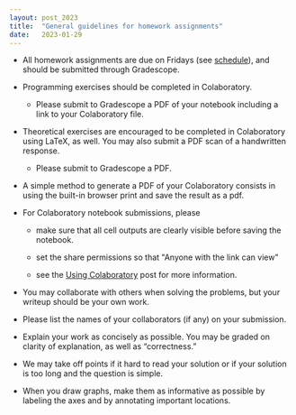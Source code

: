 ```yaml
---
layout: post_2023
title:  "General guidelines for homework assignments"
date:   2023-01-29 
---
```


- All homework assignments are due on Fridays (see [schedule](http://cos485.github.io/2023/schedule/)), and should be submitted through Gradescope.  

- Programming exercises should be completed in Colaboratory.  

  - Please submit to Gradescope a PDF of your notebook including a link to your Colaboratory file.

- Theoretical exercises are encouraged to be completed in Colaboratory using LaTeX, as well. You may also submit a PDF scan of a handwritten response.

  - Please submit to Gradescope a PDF.
  
- A simple method to generate a PDF of your Colaboratory consists in using the built-in browser print and save the result as a pdf.

- For Colaboratory notebook submissions, please
 
  - make sure that all cell outputs are clearly visible before saving the notebook.
  
  - set the share permissions so that "Anyone with the link can view"
  
  - see the [Using Colaboratory](https://cos485.github.io/2020/02/03/using-colaboratory.html) post for more information.

- You may collaborate with others when solving the problems, but your writeup should be your own work.

- Please list the names of your collaborators (if any) on your submission.

- Explain your work as concisely as possible. You may be graded on clarity of explanation, as well as “correctness.”

- We may take off points if it hard to read your solution or if your solution is too long and the question is simple.

- When you draw graphs, make them as informative as possible by labeling the axes and by annotating important locations.
